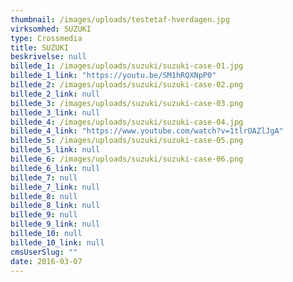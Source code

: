 ```yaml
---
thumbnail: /images/uploads/testetaf-hverdagen.jpg
virksomhed: SUZUKI
type: Crossmedia
title: SUZUKI
beskrivelse: null
billede_1: /images/uploads/suzuki/suzuki-case-01.jpg
billede_1_link: "https://youtu.be/SM1hRQXNpP0"
billede_2: /images/uploads/suzuki/suzuki-case-02.png
billede_2_link: null
billede_3: /images/uploads/suzuki/suzuki-case-03.png
billede_3_link: null
billede_4: /images/uploads/suzuki/suzuki-case-04.jpg
billede_4_link: "https://www.youtube.com/watch?v=1tlrOAZlJgA"
billede_5: /images/uploads/suzuki/suzuki-case-05.png
billede_5_link: null
billede_6: /images/uploads/suzuki/suzuki-case-06.png
billede_6_link: null
billede_7: null
billede_7_link: null
billede_8: null
billede_8_link: null
billede_9: null
billede_9_link: null
billede_10: null
billede_10_link: null
cmsUserSlug: ""
date: 2016-03-07 
---
```


